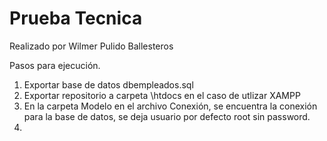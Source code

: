 # Prueba Tecnica

Realizado por Wilmer Pulido Ballesteros

Pasos para ejecución.

1. Exportar base de datos dbempleados.sql
2. Exportar repositorio a carpeta \htdocs en el caso de utlizar XAMPP
3. En la carpeta Modelo en el archivo Conexión, se encuentra la conexión para la base de datos, se deja usuario por defecto root sin password.
4.

